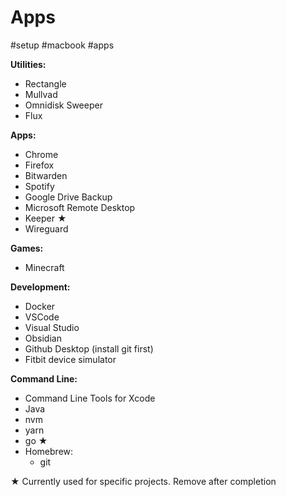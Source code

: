 # Apps
#setup #macbook #apps

**Utilities:**
- Rectangle
- Mullvad
- Omnidisk Sweeper
- Flux

**Apps:**
- Chrome
- Firefox
- Bitwarden
- Spotify
- Google Drive Backup
- Microsoft Remote Desktop
- Keeper ★
- Wireguard

**Games:**
- Minecraft

**Development:**
- Docker
- VSCode
- Visual Studio
- Obsidian
- Github Desktop (install git first)
- Fitbit device simulator

**Command Line:**
- Command Line Tools for Xcode
- Java
- nvm
- yarn
- go ★
- Homebrew:
  - git

★ Currently used for specific projects. Remove after completion
